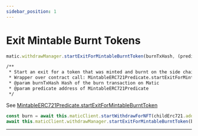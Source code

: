 ```yaml
---
sidebar_position: 1
---
```


# Exit Mintable Burnt Tokens

```js
matic.withdrawManager.startExitForMintableBurntToken(burnTxHash, (predicate: address), options)
```

```bash
/**
 * Start an exit for a token that was minted and burnt on the side chain
 * Wrapper over contract call: MintableERC721Predicate.startExitForMintableBurntToken
 * @param burnTxHash Hash of the burn transaction on Matic
 * @param predicate address of MintableERC721Predicate
 */
```

See [MintableERC721Predicate.startExitForMintableBurntToken](https://github.com/maticnetwork/contracts/blob/e2cb462b8487921463090b0bdcdd7433db14252b/contracts/root/predicates/MintableERC721Predicate.sol#L31)

```js
const burn = await this.maticClient.startWithdrawForNFT(childErc721.address, tokenId)
await this.maticClient.withdrawManager.startExitForMintableBurntToken(burn.transactionHash, predicate.address)
```

---
